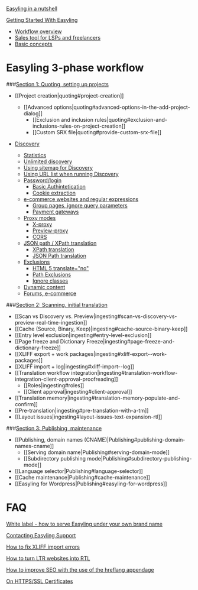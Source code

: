[Easyling in a nutshell](easyling-intro)

[Getting Started With Easyling](Getting-started)  
  + [Workflow overview](Getting-started)  
  + [Sales tool for LSPs and freelancers](Getting-started)  
  + [Basic concepts](Getting-started)  
 
# Easyling 3-phase workflow #

###[Section 1: Quoting, setting up projects](quoting)  
- [[Project creation|quoting#project-creation]]
  + [[Advanced options|quoting#advanced-options-in-the-add-project-dialog]]  
      * [[Exclusion and inclusion rules|quoting#exclusion-and-inclusions-rules-on-project-creation]]  
      * [[Custom SRX file|quoting#provide-custom-srx-file]]  
  

- [Discovery](quoting)
  + [Statistics](quoting)  
  + [Unlimited discovery](quoting)
  + [Using sitemap for Discovery](quoting)
  + [Using URL list when running Discovery](quoting)
  + [Password/login](quoting)
     * [Basic Authintetication](quoting)
     * [Cookie extraction](quoting)
  + [e-commerce websites and regular expressions](quoting)
     * [Group pages, ignore query parameters](quoting)
     * [Payment gateways](quoting)
  + [Proxy modes](quoting)
     * [X-proxy](quoting)
     * [Preview-proxy](quoting)
     * [CORS](quoting)
  + [JSON path / XPath translation](quoting)
     * [XPath translation](quoting)
     * [JSON Path translation](quoting)
  + [Exclusions](quoting)
     * [HTML 5 translate="no"](quoting)
     * [Path Exclusions](quoting)
     * [Ignore classes](quoting)
  + [Dynamic content](quoting)
  + [Forums, e-commerce](quoting)

###[Section 2: Scanning, initial translation](ingesting)  
+ [[Scan vs Discovery vs. Preview|ingesting#scan-vs-discovery-vs-preview-real-time-ingestion]]
+ [[Cache (Source, Binary, Keep)|ingesting#cache-source-binary-keep]]
+ [[Entry level exclusion|ingesting#entry-level-exclusion]]
+ [[Page freeze and Dictionary Freeze|ingesting#page-freeze-and-dictionary-freeze]]
+ [[XLIFF export + work packages|ingesting#xliff-export--work-packages]]
+ [[XLIFF import + log|ingesting#xliff-import--log]]
+ [[Translation workflow integration|ingesting#translation-workflow-integration-client-approval-proofreading]]
   * [[Roles|ingesting#roles]]
   * [[Client approval|ingesting#client-approval]]
+ [[Translation memory|ingesting#translation-memory-populate-and-confirm]]
+ [[Pre-translation|ingesting#pre-translation-with-a-tm]]
+ [[Layout issues|ingesting#layout-issues-text-expansion-rtl]]

###[Section 3: Publishing, maintenance](Publishing)
+ [[Publishing, domain names (CNAME)|Publishing#publishing-domain-names-cname]]
  * [[Serving domain name|Publishing#serving-domain-mode]]
  * [[Subdirectory publishing mode|Publishing#subdirectory-publishing-mode]]
+ [[Language selector|Publishing#language-selector]]
+ [[Cache maintenance|Publishing#cache-maintenance]]  
+ [[Easyling for Wordpress|Publishing#easyling-for-wordpress]]

# FAQ #

[White label - how to serve Easyling under your own brand name](whitelabel)

[Contacting Easyling Support](contact-support)

[How to fix XLIFF import errors](import-errors)

[How to turn LTR websites into RTL](rtl)

[How to improve SEO with the use of the hreflang appendage](hreflang)

[On HTTPS/SSL Certificates](ssl)
